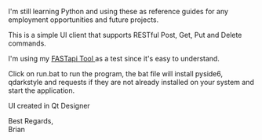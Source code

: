 I'm still learning Python and using these as reference guides for any employment opportunities and future projects.

This is a simple UI client that supports RESTful Post, Get, Put and Delete commands.

I'm using my [FASTapi Tool ](https://github.com/BrianHammond/FAST_API_Tool) as a test since it's easy to understand.

Click on run.bat to run the program, the bat file will install pyside6, qdarkstyle and requests if they are not already installed on your system and start the application.

UI created in Qt Designer

Best Regards,<br/>
Brian
